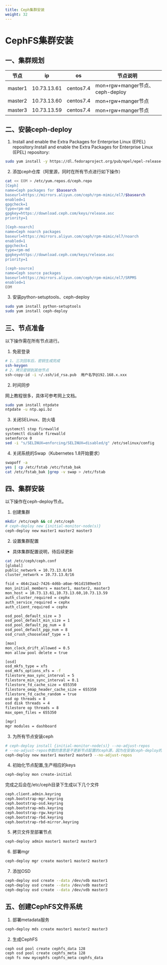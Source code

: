 ```yaml
---
title: Ceph集群安装
weight: 32
---
```

# CephFS集群安装

## 一、集群规划

| 节点 | ip | os | 节点说明 | 
| - | - | - | - | 
| master1 | 10.73.13.61 | centos7.4 | mon+rgw+manger节点、ceph-deploy | 
| master2 | 10.73.13.60 | centos7.4 | mon+rgw+manger节点 | 
| master3 | 10.73.13.59 | centos7.4 | mon+rgw+manger节点 | 

## 二、安装ceph-deploy

1. Install and enable the Extra Packages for Enterprise Linux (EPEL) repository:Install and enable the Extra Packages for Enterprise Linux (EPEL) repository:

```sh
sudo yum install -y https://dl.fedoraproject.org/pub/epel/epel-release-latest-7.noarch.rpm
```

2. 添加ceph仓库（阿里源，同时在所有节点进行如下操作）

```sh
cat << EOM > /etc/yum.repos.d/ceph.repo
[Ceph]
name=Ceph packages for $basearch
baseurl=https://mirrors.aliyun.com/ceph/rpm-mimic/el7/$basearch
enabled=1
gpgcheck=1
type=rpm-md
gpgkey=https://download.ceph.com/keys/release.asc
priority=1

[Ceph-noarch]
name=Ceph noarch packages
baseurl=https://mirrors.aliyun.com/ceph/rpm-mimic/el7/noarch
enabled=1
gpgcheck=1
type=rpm-md
gpgkey=https://download.ceph.com/keys/release.asc
priority=1

[ceph-source]
name=Ceph source packages
baseurl=https://mirrors.aliyun.com/ceph/rpm-mimic/el7/SRPMS
enabled=1
EOM
```
3. 安装python-setuptools、ceph-deploy

```sh
sudo yum install python-setuptools
sudo yum install ceph-deploy
```

## 三、节点准备

以下操作需在所有节点进行。

1. 免密登录

```sh
# 1、三次回车后，密钥生成完成
ssh-keygen
# 2、拷贝密钥到其他节点
ssh-copy-id -i ~/.ssh/id_rsa.pub  用户名字@192.168.x.xxx
```

2. 时间同步

网上教程很多，具体可参考网上文档。
```sh
sudo yum install ntpdate
ntpdate -u ntp.api.bz
```

3. 关闭SELinux、防火墙

```sh
systemctl stop firewalld
systemctl disable firewalld
setenforce 0
sed -i "s/SELINUX=enforcing/SELINUX=disabled/g" /etc/selinux/config
```

4. 关闭系统的Swap（Kubernetes 1.8开始要求）
	
```sh
swapoff -a
yes | cp /etc/fstab /etc/fstab_bak
cat /etc/fstab_bak |grep -v swap > /etc/fstab
```

## 四、集群安装

以下操作在ceph-deploy节点。

1. 创建集群

```sh
mkdir /etc/ceph && cd /etc/ceph
# ceph-deploy new {initial-monitor-node(s)}
ceph-deploy new master1 master2 master3 
```

2. 设置集群配置

* 具体集群配置说明，待后续更新

```sh
cat /etc/ceph/ceph.conf
[global]
public_network = 10.73.13.0/16
cluster_network = 10.73.13.0/16

fsid = 464c2aa2-7426-4d6b-a0ae-961d1589ee53
mon_initial_members = master1, master2, master3
mon_host = 10.73.13.61,10.73.13.60,10.73.13.59
auth_cluster_required = cephx
auth_service_required = cephx
auth_client_required = cephx

osd_pool_default_size = 3
osd_pool_default_min_size = 1
osd_pool_default_pg_num = 8
osd_pool_default_pgp_num = 8
osd_crush_chooseleaf_type = 1

[mon]
mon_clock_drift_allowed = 0.5
mon allow pool delete = true

[osd]
osd_mkfs_type = xfs
osd_mkfs_options_xfs = -f
filestore_max_sync_interval = 5
filestore_min_sync_interval = 0.1
filestore_fd_cache_size = 655350
filestore_omap_header_cache_size = 655350
filestore_fd_cache_random = true
osd op threads = 8
osd disk threads = 4
filestore op threads = 8
max_open_files = 655350

[mgr]
mgr modules = dashboard

```

3. 为所有节点安装ceph

```sh
# ceph-deploy install {initial-monitor-node(s)} --no-adjust-repos
# --no-adjust-repos参数的意思是不更新节点配置的ceph源，因为在安装ceph-deploy的步骤下已经为节点配置了阿里云的ceph源
ceph-deploy new master1 master2 master3 --no-adjust-repos
```

4. 初始化节点配置,生产相应的keys

```sh
ceph-deploy mon create-initial
```

完成之后会在/etc/ceph目录下生成以下几个文件

```sh
ceph.client.admin.keyring
ceph.bootstrap-mgr.keyring
ceph.bootstrap-osd.keyring
ceph.bootstrap-mds.keyring
ceph.bootstrap-rgw.keyring
ceph.bootstrap-rbd.keyring
ceph.bootstrap-rbd-mirror.keyring
```

5. 拷贝文件至部署节点

```sh
ceph-deploy admin master1 master2 master3
```

6. 部署mgr

```sh
ceph-deploy mgr create master1 master2 master3
```

7. 添加OSD

```sh
ceph-deploy osd create --data /dev/vdb master1
ceph-deploy osd create --data /dev/vdb master2
ceph-deploy osd create --data /dev/vdb master3
```

## 五、创建CephFS文件系统

1. 部署metadata服务

```sh
ceph-deploy mds create master1 master2 master3
```

2. 生成CephFS

```sh
ceph osd pool create cephfs_data 128
ceph osd pool create cephfs_meta 128
ceph fs new mycephfs cephfs_meta cephfs_data
```
